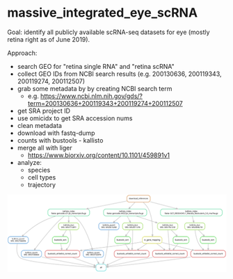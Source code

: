 # massive_integrated_eye_scRNA

Goal: identify all publicly available scRNA-seq datasets for eye (mostly retina right as of June 2019).

Approach:
  - search GEO for "retina single RNA" and "retina scRNA"
  - collect GEO IDs from NCBI search results (e.g. 200130636, 200119343, 200119274, 200112507)
  - grab some metadata by by creating NCBI search term
    - e.g. https://www.ncbi.nlm.nih.gov/gds/?term=200130636+200119343+200119274+200112507
  - get SRA project ID
  - use omicidx to get SRA accession nums
  - clean metadata
  - download with fastq-dump 
  - counts with bustools - kallisto
  - merge all with liger
    - https://www.biorxiv.org/content/10.1101/459891v1
  - analyze:
    - species
    - cell types
    - trajectory

![](https://github.com/davemcg/massive_integrated_eye_scRNA/blob/master/miescRNA.svg)
